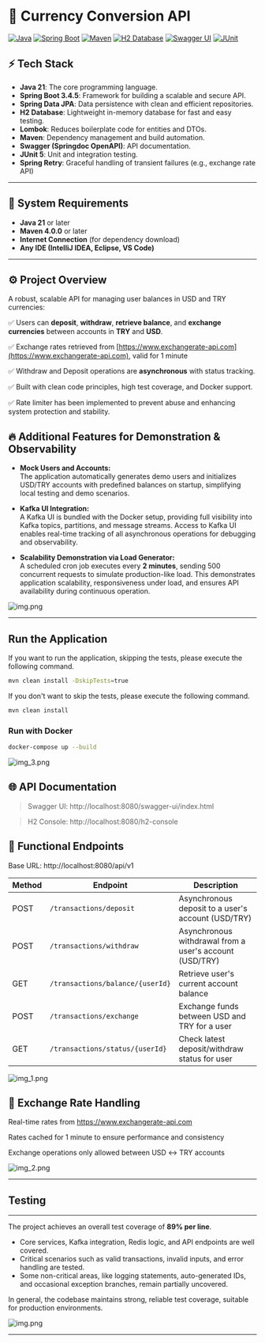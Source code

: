 # 💱 Currency Conversion API
[![Java](https://img.shields.io/badge/Java-17-blue?logo=java)](https://www.oracle.com/java/)  [![Spring Boot](https://img.shields.io/badge/Spring%20Boot-3.4.5-green?logo=spring-boot)](https://spring.io/projects/spring-boot)  [![Maven](https://img.shields.io/badge/Maven-4.0.0-red?logo=apache-maven)](https://maven.apache.org/)
[![H2 Database](https://img.shields.io/badge/H2%20Database-Embedded-blue)](https://www.h2database.com/)  [![Swagger UI](https://img.shields.io/badge/Swagger-API%20Documentation-brightgreen?logo=swagger)](https://swagger.io/)  [![JUnit](https://img.shields.io/badge/JUnit-purple?logo=junit5)](https://junit.org/junit5/)

## ⚡️ Tech Stack
- **Java 21**: The core programming language.
- **Spring Boot 3.4.5**: Framework for building a scalable and secure API.
- **Spring Data JPA**: Data persistence with clean and efficient repositories.
- **H2 Database**: Lightweight in-memory database for fast and easy testing.
- **Lombok**: Reduces boilerplate code for entities and DTOs.
- **Maven**: Dependency management and build automation.
- **Swagger (Springdoc OpenAPI)**: API documentation.
- **JUnit 5**: Unit and integration testing.
- **Spring Retry**: Graceful handling of transient failures (e.g., exchange rate API)

---  

## 🚦 System Requirements
- **Java 21** or later
- **Maven 4.0.0** or later
- **Internet Connection** (for dependency download)
- **Any IDE (IntelliJ IDEA, Eclipse, VS Code)**

---  


## ⚙️ Project Overview

A robust, scalable API for managing user balances in USD and TRY currencies:

✅ Users can **deposit**, **withdraw**, **retrieve balance**, and **exchange currencies** between accounts in **TRY** and **USD**.

✅ Exchange rates retrieved from [https://www.exchangerate-api.com](https://www.exchangerate-api.com), valid for 1 minute  

✅ Withdraw and Deposit operations are **asynchronous** with status tracking.  

✅ Built with clean code principles, high test coverage, and Docker support.

✅ Rate limiter has been implemented to prevent abuse and enhancing system protection and stability.

## 🔥 Additional Features for Demonstration & Observability



- **Mock Users and Accounts:**  
  The application automatically generates demo users and initializes USD/TRY accounts with predefined balances on startup, simplifying local testing and demo scenarios.

- **Kafka UI Integration:**  
  A Kafka UI is bundled with the Docker setup, providing full visibility into Kafka topics, partitions, and message streams. Access to Kafka UI enables real-time tracking of all asynchronous operations for debugging and observability.

- **Scalability Demonstration via Load Generator:**  
  A scheduled cron job executes every **2 minutes**, sending 500 concurrent requests to simulate production-like load. This demonstrates application scalability, responsiveness under load, and ensures API availability during continuous operation.

![img.png](src/main/resources/images/kafkaui.png)

---

## Run the Application

If you want to run the application, skipping the tests, please execute the following command. 

``` bash
mvn clean install -DskipTests=true
``` 

If you don't want to skip the tests, please execute the following command.

``` bash
mvn clean install
``` 

### Run with Docker
``` bash
docker-compose up --build
``` 

![img_3.png](src/main/resources/images/docker.png)

## 🌐 API Documentation

> Swagger UI: http://localhost:8080/swagger-ui/index.html

> H2 Console: http://localhost:8080/h2-console


## 🔑 Functional Endpoints
Base URL: http://localhost:8080/api/v1

| Method | Endpoint                         | Description                                             |
| ------ | -------------------------------- | ------------------------------------------------------- |
| POST   | `/transactions/deposit`          | Asynchronous deposit to a user's account (USD/TRY)      |
| POST   | `/transactions/withdraw`         | Asynchronous withdrawal from a user's account (USD/TRY) |
| GET    | `/transactions/balance/{userId}` | Retrieve user's current account balance                 |
| POST   | `/transactions/exchange`         | Exchange funds between USD and TRY for a user           |
| GET    | `/transactions/status/{userId}`  | Check latest deposit/withdraw status for user           |


![img_1.png](src/main/resources/images/openapi.png)

## 🔁 Exchange Rate Handling
Real-time rates from https://www.exchangerate-api.com

Rates cached for 1 minute to ensure performance and consistency

Exchange operations only allowed between USD ↔️ TRY accounts


![img_2.png](src/main/resources/images/h2.png)

-----
## Testing 

-------
 
The project achieves an overall test coverage of **89% per line**.

- Core services, Kafka integration, Redis logic, and API endpoints are well covered.
- Critical scenarios such as valid transactions, invalid inputs, and error handling are tested.
- Some non-critical areas, like logging statements, auto-generated IDs, and occasional exception branches, remain partially uncovered.

In general, the codebase maintains strong, reliable test coverage, suitable for production environments.

![img.png](src/main/resources/images/coverage.png)

-------